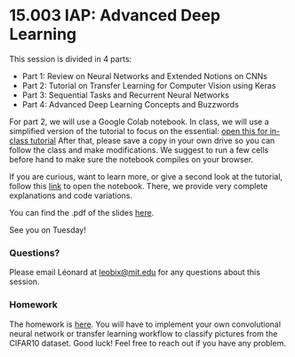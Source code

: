 # 15.003 IAP: Advanced Deep Learning

This session is divided in 4 parts:
- Part 1: Review on Neural Networks and Extended Notions on CNNs
- Part 2: Tutorial on Transfer Learning for Computer Vision using Keras
- Part 3: Sequential Tasks and Recurrent Neural Networks
- Part 4: Advanced Deep Learning Concepts and Buzzwords

For part 2, we will use a Google Colab notebook. In class, we will use a simplified version of the tutorial to focus on the essential:  [open this for in-class tutorial](https://colab.research.google.com/drive/1dbH6yh9273dpwl_mZG3EMEisWlXxYjCw?usp=sharing) After that, please save a copy in your own drive so you can follow the class and make modifications. We suggest to run a few cells before hand to make sure the notebook compiles on your browser.


If you are curious, want to learn more, or give a second look at the tutorial, follow this [link](https://colab.research.google.com/drive/1oQo5IsO4C6xBb6EFoaoinmYqvj1pg62I?usp=sharing) to open the notebook. There, we provide very complete explanations and code variations.

You can find the .pdf of the slides [here](https://drive.google.com/file/d/1uAYgGmo1vLt09ypvdKSVACgytcaE2JW1/view?usp=sharing).

See you on Tuesday!

### Questions?

Please email Léonard at leobix@mit.edu for any questions about this session.

### Homework

The homework is [here](https://colab.research.google.com/drive/10IMhJUiAepquOQsSSNSqX232veozk6mD?usp=sharing). You will have to implement your own convolutional neural network or transfer learning workflow to classify pictures from the CIFAR10 dataset. Good luck! Feel free to reach out if you have any problem.
